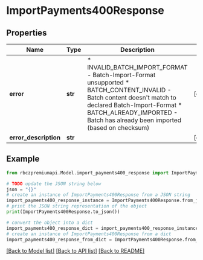 # ImportPayments400Response


## Properties

Name | Type | Description | Notes
------------ | ------------- | ------------- | -------------
**error** | **str** | * INVALID_BATCH_IMPORT_FORMAT - Batch-Import-Format unsupported * BATCH_CONTENT_INVALID - Batch content doesn&#39;t match to declared Batch-Import-Format * BATCH_ALREADY_IMPORTED - Batch has already been imported (based on checksum)  | [optional] 
**error_description** | **str** |  | [optional] 

## Example

```python
from rbczpremiumapi.Model.import_payments400_response import ImportPayments400Response

# TODO update the JSON string below
json = "{}"
# create an instance of ImportPayments400Response from a JSON string
import_payments400_response_instance = ImportPayments400Response.from_json(json)
# print the JSON string representation of the object
print(ImportPayments400Response.to_json())

# convert the object into a dict
import_payments400_response_dict = import_payments400_response_instance.to_dict()
# create an instance of ImportPayments400Response from a dict
import_payments400_response_from_dict = ImportPayments400Response.from_dict(import_payments400_response_dict)
```
[[Back to Model list]](../README.md#documentation-for-models) [[Back to API list]](../README.md#documentation-for-api-endpoints) [[Back to README]](../README.md)


